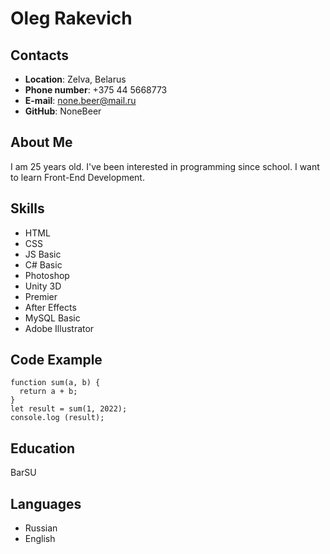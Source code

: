 # Oleg Rakevich

## Contacts

* **Location**: Zelva, Belarus
* **Phone number**: +375 44 5668773
* **E-mail**: none.beer@mail.ru
* **GitHub**: NoneBeer

## About Me

I am 25 years old. I've been interested in programming since school. I want to learn Front-End Development.

## Skills

* HTML
* CSS
* JS Basic
* C# Basic
* Photoshop
* Unity 3D
* Premier
* After Effects
* MySQL Basic
* Adobe Illustrator

## Code Example
```
function sum(a, b) {
  return a + b;
}
let result = sum(1, 2022);
console.log (result);
```

## Education

BarSU

## Languages

* Russian
* English
